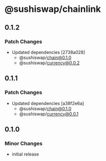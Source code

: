 # @sushiswap/chainlink

## 0.1.2

### Patch Changes

- Updated dependencies [2738a028]
  - @sushiswap/chain@0.1.0
  - @sushiswap/currency@0.0.2

## 0.1.1

### Patch Changes

- Updated dependencies [a38f2e6a]
  - @sushiswap/chain@0.1.0
  - @sushiswap/currency@0.0.1

## 0.1.0

### Minor Changes

- initial release
